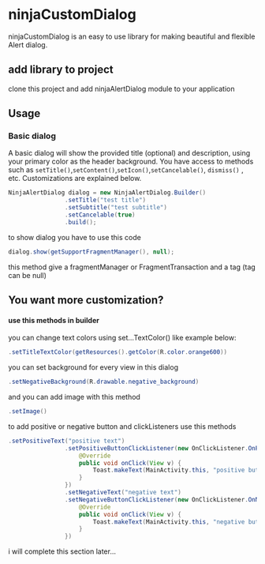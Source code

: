 # ninjaCustomDialog
ninjaCustomDialog is an easy to use library for making beautiful and flexible Alert dialog.

## add library to project
clone this project and add ninjaAlertDialog module to your application

## Usage
### Basic dialog
A basic dialog will show the provided title (optional) and description, using your primary color as the header background. You have access to methods such as ```setTitle()```,```setContent()```,```setIcon()```,```setCancelable()```, ```dismiss()``` , etc. Customizations are explained below.

```java
NinjaAlertDialog dialog = new NinjaAlertDialog.Builder()
                .setTitle("test title")
                .setSubtitle("test subtitle")
                .setCancelable(true)
                .build();
```

to show dialog you have to use this code

```java
dialog.show(getSupportFragmentManager(), null);
```
this method give a fragmentManager or FragmentTransaction and a tag (tag can be null)

## You want more customization?
#### use this methods in builder
you can change text colors using set...TextColor() like example below:

```java
.setTitleTextColor(getResources().getColor(R.color.orange600))
```

you can set background for every view in this dialog
```java
.setNegativeBackground(R.drawable.negative_background)
```

and you can add image with this method
```java
.setImage()
```
to add positive or negative button and clickListeners use this methods
```java
.setPositiveText("positive text")
                .setPositiveButtonClickListener(new OnClickListener.OnPositiveButtonClickListener() {
                    @Override
                    public void onClick(View v) {
                        Toast.makeText(MainActivity.this, "positive button clicked", Toast.LENGTH_SHORT).show();
                    }
                })
                .setNegativeText("negative text")
                .setNegativeButtonClickListener(new OnClickListener.OnNegativeButtonClickListener() {
                    @Override
                    public void onClick(View v) {
                        Toast.makeText(MainActivity.this, "negative button clicked", Toast.LENGTH_SHORT).show();
                    }
                })
```

i will complete this section later...
